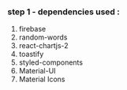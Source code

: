 ### step 1 - dependencies used :
<ol>
    <li>firebase</li>
    <li>random-words</li>
    <li>react-chartjs-2</li>
    <li>toastify</li>
    <li>styled-components</li>
    <li>Material-UI</li>
    <li>Material Icons</li>
</ol>